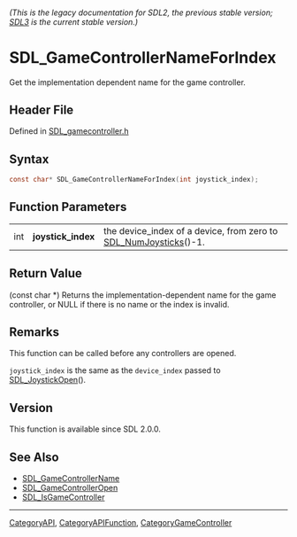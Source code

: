 ###### (This is the legacy documentation for SDL2, the previous stable version; [SDL3](https://wiki.libsdl.org/SDL3/) is the current stable version.)
# SDL_GameControllerNameForIndex

Get the implementation dependent name for the game controller.

## Header File

Defined in [SDL_gamecontroller.h](https://github.com/libsdl-org/SDL/blob/SDL2/include/SDL_gamecontroller.h)

## Syntax

```c
const char* SDL_GameControllerNameForIndex(int joystick_index);
```

## Function Parameters

|     |                    |                                                                                      |
| --- | ------------------ | ------------------------------------------------------------------------------------ |
| int | **joystick_index** | the device_index of a device, from zero to [SDL_NumJoysticks](SDL_NumJoysticks)()-1. |

## Return Value

(const char *) Returns the implementation-dependent name for the game
controller, or NULL if there is no name or the index is invalid.

## Remarks

This function can be called before any controllers are opened.

`joystick_index` is the same as the `device_index` passed to
[SDL_JoystickOpen](SDL_JoystickOpen)().

## Version

This function is available since SDL 2.0.0.

## See Also

- [SDL_GameControllerName](SDL_GameControllerName)
- [SDL_GameControllerOpen](SDL_GameControllerOpen)
- [SDL_IsGameController](SDL_IsGameController)

----
[CategoryAPI](CategoryAPI), [CategoryAPIFunction](CategoryAPIFunction), [CategoryGameController](CategoryGameController)

